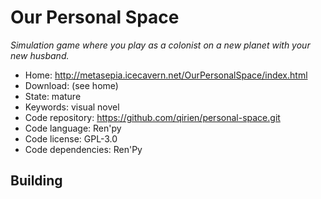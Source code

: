 # Our Personal Space

_Simulation game where you play as a colonist on a new planet with your new husband._

- Home: http://metasepia.icecavern.net/OurPersonalSpace/index.html
- Download: (see home)
- State: mature
- Keywords: visual novel
- Code repository: https://github.com/qirien/personal-space.git
- Code language: Ren'py
- Code license: GPL-3.0
- Code dependencies: Ren'Py

## Building


